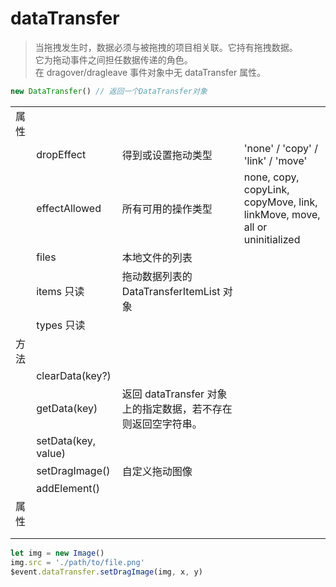 # dataTransfer

> 当拖拽发生时，数据必须与被拖拽的项目相关联。它持有拖拽数据。  
> 它为拖动事件之间担任数据传递的角色。  
> 在 dragover/dragleave 事件对象中无 dataTransfer 属性。

```js
new DataTransfer() // 返回一个DataTransfer对象
```

<!-- prettier-ignore-start -->

|      |                     |                                                              |                                                                            |
| ---- | ------------------- | ------------------------------------------------------------ | -------------------------------------------------------------------------- |
| 属性 |                     |                                                              |                                                                            |
|      | dropEffect          | 得到或设置拖动类型                                           | 'none' / 'copy' / 'link' / 'move'                                          |
|      | effectAllowed       | 所有可用的操作类型                                           | none, copy, copyLink, copyMove, link, linkMove, move, all or uninitialized |
|      | files               | 本地文件的列表                                               |                                                                            |
|      | items 只读          | 拖动数据列表的 DataTransferItemList 对象                     |                                                                            |
|      | types 只读          |                                                              |                                                                            |
| 方法 |                     |                                                              |                                                                            |
|      | clearData(key?)     |                                                              |                                                                            |
|      | getData(key)        | 返回 dataTransfer 对象上的指定数据，若不存在则返回空字符串。 |                                                                            |
|      | setData(key, value) |                                                              |                                                                            |
|      | setDragImage()      | 自定义拖动图像                                               |                                                                            |
|      | addElement()        |                                                              |                                                                            |
| 属性 |                     |                                                              |                                                                            |
|      |                     |                                                              |                                                                            |
|      |                     |                                                              |                                                                            |

<!-- prettier-ignore-start -->

```js
let img = new Image()
img.src = './path/to/file.png'
$event.dataTransfer.setDragImage(img, x, y)
```
